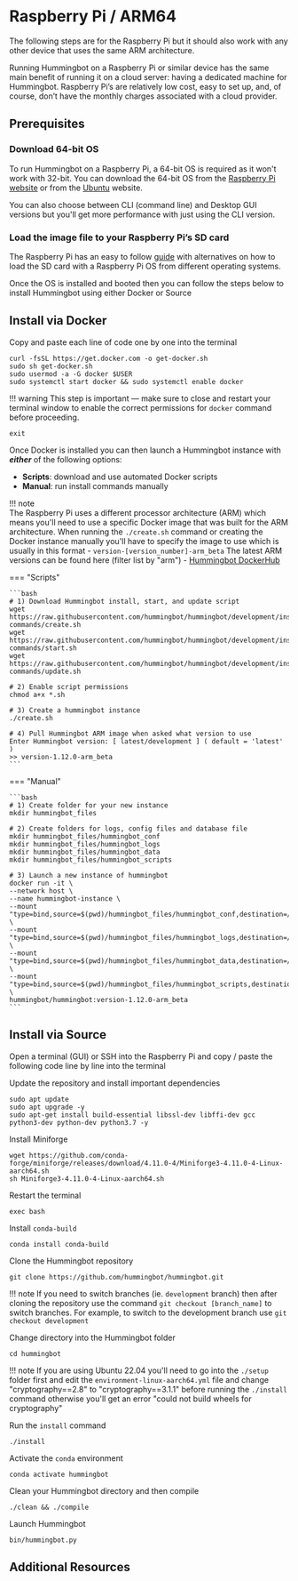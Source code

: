 # Raspberry Pi / ARM64

The following steps are for the Raspberry Pi but it should also work with any other device that uses the same ARM architecture.

Running Hummingbot on a Raspberry Pi or similar device has the same main benefit of running it on a cloud server: having a dedicated machine for Hummingbot. Raspberry Pi’s are relatively low cost, easy to set up, and, of course, don’t have the monthly charges associated with a cloud provider.

## Prerequisites

### **Download 64-bit OS**

To run Hummingbot on a Raspberry Pi, a 64-bit OS is required as it won't work with 32-bit. You can download the 64-bit OS from the [Raspberry Pi website](https://www.raspberrypi.com/software/operating-systems/#raspberry-pi-os-64-bit) or from the [Ubuntu](https://ubuntu.com/download/raspberry-pi) website.

You can also choose between CLI (command line) and Desktop GUI versions but you'll get more performance with just using the CLI version.

### **Load the image file to your Raspberry Pi’s SD card**

The Raspberry Pi has an easy to follow [guide](https://www.raspberrypi.org/documentation/installation/installing-images/) with alternatives on how to load the SD card with a Raspberry Pi OS from different operating systems.

Once the OS is installed and booted then you can follow the steps below to install Hummingbot using either Docker or Source

## Install via Docker

Copy and paste each line of code one by one into the terminal

```
curl -fsSL https://get.docker.com -o get-docker.sh
sudo sh get-docker.sh
sudo usermod -a -G docker $USER
sudo systemctl start docker && sudo systemctl enable docker
```

!!! warning
    This step is important — make sure to close and restart your terminal window to enable the correct permissions for `docker` command before proceeding.

```
exit
```

Once Docker is installed you can then launch a Hummingbot instance with **_either_** of the following options:

- **Scripts**: download and use automated Docker scripts
- **Manual**: run install commands manually

!!! note  
    The Raspberry Pi uses a different processor architecture (ARM) which means you'll need to use a specific Docker image that was built for the ARM architecture. When running the `./create.sh` command or creating the Docker instance manually you'll have to specify the image to use which is usually in this format - `version-[version_number]-arm_beta` The latest ARM versions can be found here (filter list by "arm") - [Hummingbot DockerHub](https://hub.docker.com/r/hummingbot/hummingbot/tags?page=1&ordering=last_updated&name=arm)

=== "Scripts"

    ```bash
    # 1) Download Hummingbot install, start, and update script
    wget https://raw.githubusercontent.com/hummingbot/hummingbot/development/installation/docker-commands/create.sh
    wget https://raw.githubusercontent.com/hummingbot/hummingbot/development/installation/docker-commands/start.sh
    wget https://raw.githubusercontent.com/hummingbot/hummingbot/development/installation/docker-commands/update.sh

    # 2) Enable script permissions
    chmod a+x *.sh

    # 3) Create a hummingbot instance
    ./create.sh

    # 4) Pull Hummingbot ARM image when asked what version to use
    Enter Hummingbot version: [ latest/development ] ( default = 'latest' )
    >> version-1.12.0-arm_beta
    ```

=== "Manual"

    ```bash
    # 1) Create folder for your new instance
    mkdir hummingbot_files

    # 2) Create folders for logs, config files and database file
    mkdir hummingbot_files/hummingbot_conf
    mkdir hummingbot_files/hummingbot_logs
    mkdir hummingbot_files/hummingbot_data
    mkdir hummingbot_files/hummingbot_scripts

    # 3) Launch a new instance of hummingbot
    docker run -it \
    --network host \
    --name hummingbot-instance \
    --mount "type=bind,source=$(pwd)/hummingbot_files/hummingbot_conf,destination=/conf/" \
    --mount "type=bind,source=$(pwd)/hummingbot_files/hummingbot_logs,destination=/logs/" \
    --mount "type=bind,source=$(pwd)/hummingbot_files/hummingbot_data,destination=/data/" \
    --mount "type=bind,source=$(pwd)/hummingbot_files/hummingbot_scripts,destination=/scripts/" \
    hummingbot/hummingbot:version-1.12.0-arm_beta
    ```

## Install via Source

Open a terminal (GUI) or SSH into the Raspberry Pi and copy / paste the following code line by line into the terminal

Update the repository and install important dependencies

```
sudo apt update
sudo apt upgrade -y
sudo apt-get install build-essential libssl-dev libffi-dev gcc python3-dev python-dev python3.7 -y
```

Install Miniforge

```
wget https://github.com/conda-forge/miniforge/releases/download/4.11.0-4/Miniforge3-4.11.0-4-Linux-aarch64.sh
sh Miniforge3-4.11.0-4-Linux-aarch64.sh
```

Restart the terminal

```
exec bash
```

Install `conda-build`

```
conda install conda-build
```

Clone the Hummingbot repository

```
git clone https://github.com/hummingbot/hummingbot.git
```

!!! note
    If you need to switch branches (ie. `development` branch) then after cloning the repository use the command `git checkout [branch_name]` to switch branches. For example, to switch to the development branch use `git checkout development`

Change directory into the Hummingbot folder

```
cd hummingbot
```

!!! note
    If you are using Ubuntu 22.04 you'll need to go into the `./setup` folder first and edit the `environment-linux-aarch64.yml` file and change "cryptography==2.8" to "cryptography==3.1.1" before running the `./install` command otherwise you'll get an error "could not build wheels for cryptography"

Run the `install` command

```
./install
```

Activate the `conda` environment

```
conda activate hummingbot
```

Clean your Hummingbot directory and then compile

```
./clean && ./compile
```

Launch Hummingbot

```
bin/hummingbot.py
```

## Additional Resources
